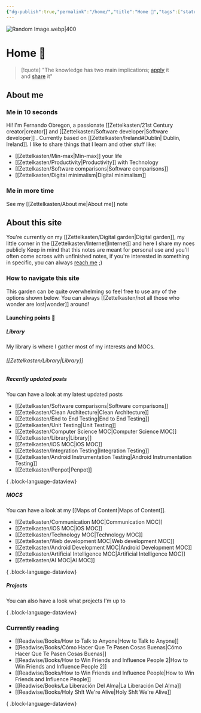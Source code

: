 ```yaml
---
{"dg-publish":true,"permalink":"/home/","title":"Home 👋","tags":["status/done","gardenEntry"],"dgShowTags":"false","created":"2022-10-04T22:13:24.000+01:00"}
---
```


![Random Image.webp|400](/img/user/Files/Random%20Image.webp)

# Home 👋

> [!quote] 
> "The knowledge has two main implications; [apply](https://garden.feernandooff.com/404) it and [share](https://garden.feernandooff.com/404) it"

## About me

### Me in 10 seconds
Hi! I'm Fernando Obregon, a passionate [[Zettelkasten/21st Century creator\|creator]] and  [[Zettelkasten/Software developer\|Software developer]] . Currently based on [[Zettelkasten/Ireland#Dublin\| Dublin, Ireland]].  I like to share things that I learn and other stuff like:
- [[Zettelkasten/Min-max\|Min-max]] your life
- [[Zettelkasten/Productivity\|Productivity]] with Technology
- [[Zettelkasten/Software comparisons\|Software comparisons]]
- [[Zettelkasten/Digital minimalism\|Digital minimalism]]

### Me in more time
See my [[Zettelkasten/About me\|About me]] note

## About this site

You're currently on my [[Zettelkasten/Digital garden\|Digital garden]], my little corner in the [[Zettelkasten/Internet\|Internet]] and here I share my noes publicly 
Keep in mind that this notes are meant for personal use and you'll often come across with unfinished notes, if you're interested in something in specific, you can always [reach me](https://feernandooff.com) ;)


### How to navigate this site
This garden can be quite overwhelming so feel free to use any of the options shown below. You can always [[Zettelkasten/not all those who wonder are lost\|wonder]] around! 
#### Launching points 🚀

##### Library
My library is where I gather most of my interests and MOCs.
###### [[Zettelkasten/Library\|Library]]

##### Recently updated posts
You can have a look at my latest updated posts
- [[Zettelkasten/Software comparisons\|Software comparisons]]
- [[Zettelkasten/Clean Architecture\|Clean Architecture]]
- [[Zettelkasten/End to End Testing\|End to End Testing]]
- [[Zettelkasten/Unit Testing\|Unit Testing]]
- [[Zettelkasten/Computer Science MOC\|Computer Science MOC]]
- [[Zettelkasten/Library\|Library]]
- [[Zettelkasten/iOS MOC\|iOS MOC]]
- [[Zettelkasten/Integration Testing\|Integration Testing]]
- [[Zettelkasten/Android Instrumentation Testing\|Android Instrumentation Testing]]
- [[Zettelkasten/Penpot\|Penpot]]

{ .block-language-dataview}
##### MOCS
You can have a look at my [[Maps of Content\|Maps of Content]]. 
- [[Zettelkasten/Communication MOC\|Communication MOC]]
- [[Zettelkasten/iOS MOC\|iOS MOC]]
- [[Zettelkasten/Technology MOC\|Technology MOC]]
- [[Zettelkasten/Web development MOC\|Web development MOC]]
- [[Zettelkasten/Android Development MOC\|Android Development MOC]]
- [[Zettelkasten/Artificial Intelligence MOC\|Artificial Intelligence MOC]]
- [[Zettelkasten/AI MOC\|AI MOC]]

{ .block-language-dataview}
##### Projects
You can also have a look what projects I'm up to 

{ .block-language-dataview}

### Currently reading
- [[Readwise/Books/How to Talk to Anyone\|How to Talk to Anyone]]
- [[Readwise/Books/Cómo Hacer Que Te Pasen Cosas Buenas\|Cómo Hacer Que Te Pasen Cosas Buenas]]
- [[Readwise/Books/How to Win Friends and Influence People 2\|How to Win Friends and Influence People 2]]
- [[Readwise/Books/How to Win Friends and Influence People\|How to Win Friends and Influence People]]
- [[Readwise/Books/La Liberación Del Alma\|La Liberación Del Alma]]
- [[Readwise/Books/Holy Sh!t We're Alive\|Holy Sh!t We're Alive]]

{ .block-language-dataview}
